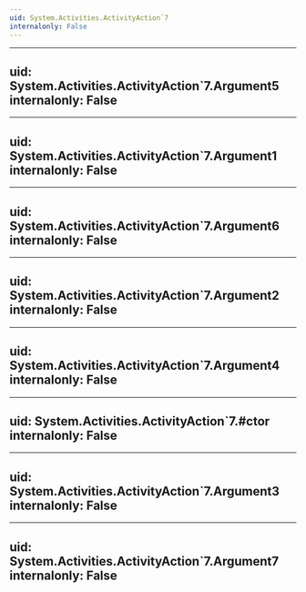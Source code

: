 ```yaml
---
uid: System.Activities.ActivityAction`7
internalonly: False
---
```


---
uid: System.Activities.ActivityAction`7.Argument5
internalonly: False
---

---
uid: System.Activities.ActivityAction`7.Argument1
internalonly: False
---

---
uid: System.Activities.ActivityAction`7.Argument6
internalonly: False
---

---
uid: System.Activities.ActivityAction`7.Argument2
internalonly: False
---

---
uid: System.Activities.ActivityAction`7.Argument4
internalonly: False
---

---
uid: System.Activities.ActivityAction`7.#ctor
internalonly: False
---

---
uid: System.Activities.ActivityAction`7.Argument3
internalonly: False
---

---
uid: System.Activities.ActivityAction`7.Argument7
internalonly: False
---

